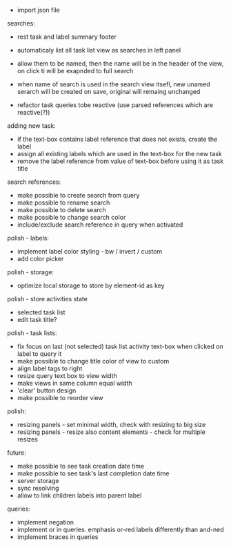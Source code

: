 - import json file

searches:
- rest task and label summary footer
- automaticaly list all task list view as searches in left panel
- allow them to be named, then the name will be in the header of the view, on click ti will be exapnded to full search
- when name of search is used in the search view itsefl, new unamed serarch will be created on save, original will remaing unchanged

- refactor task queries tobe reactive (use parsed references which are reactive(?))

adding new task:
- if the text-box contains label reference that does not exists, create the label
- assign all existing labels which are used in the text-box for the new task
- remove the label reference from value of text-box before using it as task title

search references:
- make possible to create search from query
- make possible to rename search
- make possible to delete search
- make possible to change search color
- include/exclude search reference in query when activated

polish - labels:
- implement label color styling - bw / invert / custom
- add color picker

polish - storage:
- optimize local storage to store by element-id as key

polish - store activities state 
  - selected task list
  - edit task title?

polish - task lists:
- fix focus on last (not selected) task list activity text-box when clicked on label to query it
- make possible to change title color of view to custom
- align label tags to right
- resize query text box to view width
- make views in same column equal width
- 'clear' button design
- make possible to reorder view

polish:
- resizing panels - set minimal width, check with resizing to big size
- resizing panels - resize also content elements - check for multiple resizes

future:
- make possible to see task creation date time
- make possible to see task's last completion date time
- server storage
- sync resolving 
- allow to link children labels into parent label

queries:
- implement negation
- implement or in queries. emphasis or-red labels differently than and-ned
- implement braces in queries
